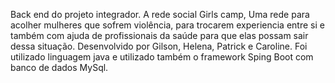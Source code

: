 Back end do projeto integrador. A rede social Girls camp, Uma rede para acolher mulheres que sofrem violência, para trocarem experiencia entre si e também com ajuda de profissionais da saúde para que elas possam sair dessa situação. Desenvolvido por Gilson, Helena, Patrick e Caroline. Foi utilizado linguagem java e utilizado também o framework Sping Boot com banco de dados MySql.                                             
